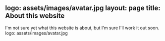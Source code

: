 logo: assets/images/avatar.jpg
layout: page
title: About this website
---

I'm not sure yet what this website is about, but I'm sure I'll work it out soon.
logo: assets/images/avatar.jpg
